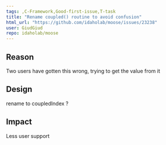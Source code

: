 ```yaml
---
tags: ,C-Framework,Good-first-issue,T-task
title: "Rename coupled() routine to avoid confusion"
html_url: "https://github.com/idaholab/moose/issues/23238"
user: GiudGiud
repo: idaholab/moose
---
```


## Reason
Two users have gotten this wrong, trying to get the value from it

## Design
rename to coupledIndex ?

## Impact
Less user support